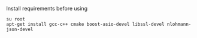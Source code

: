 Install requirements before using
```
su root
apt-get install gcc-c++ cmake boost-asio-devel libssl-devel nlohmann-json-devel
```